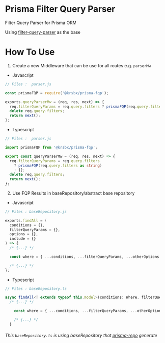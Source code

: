 # Prisma Filter Query Parser

Filter Query Parser for Prisma ORM

Using [filter-query-parser](https://github.com/VJD7/filter-query-parser/) as the base

# How To Use

1. Create a new Middleware that can be use for all routes e.g. `parserMw`

- Javascript

```js
// Files :  parser.js

const prismaFQP = require('@krsbx/prisma-fqp');

exports.queryParserMw = (req, res, next) => {
  req.filterQueryParams = req.query.filters ? prismaFQP(req.query.filters as string) : {};
  delete req.query.filters;
  return next();
};
```

- Typescript

```ts
// Files :  parser.js

import prismaFQP from '@krsbx/prisma-fqp';

export const queryParserMw = (req, res, next) => {
  req.filterQueryParams = req.query.filters
    ? prismaFQP(req.query.filters as string)
    : {};
  delete req.query.filters;
  return next();
};
```

2. Use FQP Results in baseRepository/abstract base repository

- Javascript

```js
// Files : baseRepository.js

exports.findAll = (
  conditions = {},
  filterQueryParams = {},
  options = {},
  include = {}
) => {
  /* {...} */

  const where = { ...conditions, ...filterQueryParams, ...otherOptions };

  /* {...} */
};
```

- Typescript

```ts
// Files : baseRepository.ts

async findAll<T extends typeof this.model>(conditions: Where, filterQueryParams: AnyRecord = {}, options: AnyRecord = {}, include: Include = {} as Include) {
  /* {...} */

    const where = { ...conditions, ...filterQueryParams, ...otherOptions };

    /* {...} */
  }
```

###### This `baseRepository.ts` is using baseRepository that [prisma-repo](https://github.com/krsbx/prisma-repo) generate
